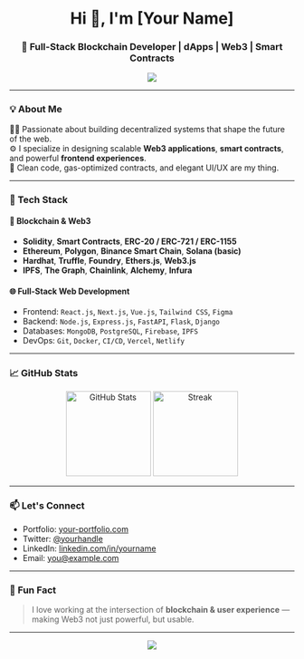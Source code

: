 <h1 align="center">Hi 👋, I'm [Your Name]</h1>
<h3 align="center">🚀 Full-Stack Blockchain Developer | dApps | Web3 | Smart Contracts</h3>

<p align="center">
  <img src="https://readme-typing-svg.herokuapp.com/?lines=Full-Stack+Web+%26+Blockchain+Developer;Solidity%20%7C%20React%20%7C%20Next.js%20%7C%20Web3.js;NFTs%20%7C%20DeFi%20%7C%20Smart%20Contracts%20Expert&center=true&width=500&height=45">
</p>

---

### 💡 About Me

👨‍💻 Passionate about building decentralized systems that shape the future of the web.  
⚙️ I specialize in designing scalable **Web3 applications**, **smart contracts**, and powerful **frontend experiences**.  
🔐 Clean code, gas-optimized contracts, and elegant UI/UX are my thing.

---

### 🔧 Tech Stack

#### 🧠 Blockchain & Web3
- **Solidity**, **Smart Contracts**, **ERC-20 / ERC-721 / ERC-1155**
- **Ethereum**, **Polygon**, **Binance Smart Chain**, **Solana (basic)**
- **Hardhat**, **Truffle**, **Foundry**, **Ethers.js**, **Web3.js**
- **IPFS**, **The Graph**, **Chainlink**, **Alchemy**, **Infura**

#### 🌐 Full-Stack Web Development
- Frontend: `React.js`, `Next.js`, `Vue.js`, `Tailwind CSS`, `Figma`
- Backend: `Node.js`, `Express.js`, `FastAPI`, `Flask`, `Django`
- Databases: `MongoDB`, `PostgreSQL`, `Firebase`, `IPFS`
- DevOps: `Git`, `Docker`, `CI/CD`, `Vercel`, `Netlify`

---

### 📈 GitHub Stats

<p align="center">
  <img src="https://github-readme-stats.vercel.app/api?username=YOUR_USERNAME&show_icons=true&theme=radical" alt="GitHub Stats" height="150" />
  <img src="https://github-readme-streak-stats.herokuapp.com/?user=YOUR_USERNAME&theme=radical" alt="Streak" height="150" />
</p>

---

### 📫 Let's Connect

- Portfolio: [your-portfolio.com](https://your-portfolio.com)
- Twitter: [@yourhandle](https://twitter.com/yourhandle)
- LinkedIn: [linkedin.com/in/yourname](https://linkedin.com/in/yourname)
- Email: you@example.com

---

### 🧠 Fun Fact

> I love working at the intersection of **blockchain & user experience** — making Web3 not just powerful, but usable.

---

<p align="center">
  <img src="https://capsule-render.vercel.app/api?type=waving&color=gradient&height=100&section=footer"/>
</p>
